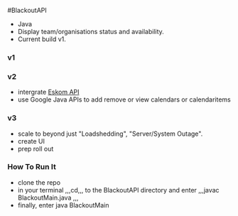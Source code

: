 #BlackoutAPI

- Java
- Display team/organisations status and availability.
- Current build v1.

### v1

### v2
 - intergrate [Eskom API](https://loadshedding.eskom.co.za/LoadShedding/GetStatus)
 - use Google Java APIs to add remove or view calendars or calendaritems

### v3
 - scale to beyond just "Loadshedding", <ideas> "Server/System Outage". 
 - create UI
 - prep roll out


 ### How To Run It
 - clone the repo
 - in your terminal ,,,cd,,, to the BlackoutAPI directory and enter ,,,javac BlackoutMain.java ,,,
 - finally, enter java BlackoutMain
